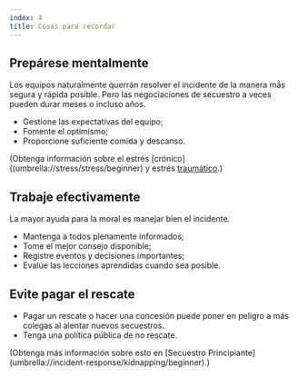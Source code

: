 ```yaml
---
index: 4
title: Cosas para recordar
---
```

## Prepárese mentalmente

Los equipos naturalmente querrán resolver el incidente de la manera más segura y rápida posible. Pero las negociaciones de secuestro a veces pueden durar meses o incluso años.

*   Gestione las expectativas del equipo;
*   Fomente el optimismo;
*   Proporcione suficiente comida y descanso.

(Obtenga información sobre el estrés [crónico]((umbrella://stress/stress/beginner) y estrés [traumático](umbrella://stress/stress/advanced).)

## Trabaje efectivamente

La mayor ayuda para la moral es manejar bien el incidente.

*   Mantenga a todos plenamente informados;
*   Tome el mejor consejo disponible;
*   Registre eventos y decisiones importantes;
*   Evalúe las lecciones aprendidas cuando sea posible.

## Evite pagar el rescate

*   Pagar un rescate o hacer una concesión puede poner en peligro a más colegas al alentar nuevos secuestros.
*   Tenga una política pública de no rescate.

(Obtenga más información sobre esto en [Secuestro Principiante] (umbrella://incident-response/kidnapping/beginner).)